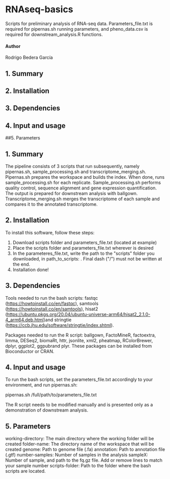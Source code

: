 # RNAseq-basics
Scripts for preliminary analysis of RNA-seq data.
Parameters_file.txt is required for pipernas.sh running parameters, and pheno_data.csv is required for downstream_analysis.R functions.

#### Author
Rodrigo Bedera García

## 1. Summary
## 2. Installation
## 3. Dependencies
## 4. Input and usage
##5. Parameters

## 1. Summary

The pipeline consists of 3 scripts that run subsequently, namely pipernas.sh, sample_processing.sh and transcriptome_merging.sh. Pipernas.sh prepares the workspace and builds the index. When done, runs sample_processing.sh for each replicate. Sample_processing.sh performs quality control, sequence alignment and gene expression quantification. The output is prepared for downstream analysis with ballgown. Transcriptome_merging.sh merges the transcriptome of each sample and compares it to the annotated transcriptome. 

## 2. Installation

To install this software, follow these steps:

1. Download scripts folder and parameters_file.txt (located at example)
2. Place the scripts folder and parameters_file.txt wherever is desired
3. In the parameteres_file.txt, write the path to the "scripts" folder you downloaded, in path_to_scripts: . Final dash ("/") must not be written at the end.
4. Installation done!

## 3. Dependencies

Tools needed to run the bash scripts: fastqc (https://howtoinstall.co/en/fastqc), samtools (https://howtoinstall.co/en/samtools), hisat2 (https://ubuntu.pkgs.org/20.04/ubuntu-universe-arm64/hisat2_2.1.0-4_arm64.deb.html)and stringtie (https://ccb.jhu.edu/software/stringtie/index.shtml).

Packages needed to run the R script: ballgown, FactoMineR, factoextra, limma, DESeq2, biomaRt, httr, jsonlite, xml2, pheatmap, RColorBrewer, dplyr, ggplot2, ggpubrand plyr. These packages can be installed from Bioconductor or CRAN.

## 4. Input and usage

To run the bash scripts, set the parameters_file.txt accordingly to your environment, and run pipernas.sh:

pipernas.sh /full/path/to/parameters_file.txt

The R script needs to be modified manually and is presented only as a demonstration of downstream analysis.

## 5. Parameters

working-directory: The main directory where the working folder will be created
folder-name: The directory name of the workspace that will be created
genome: Path to genome file (.fa)
annotation: Path to annotation file (.gtf)
number-samples: Number of samples in the analysis
sampleX: Number of sample, and path to the fq.gz file. Add or remove lines to match your sample number
scripts-folder: Path to the folder where the bash scripts are located.


